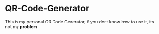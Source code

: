 # QR-Code-Generator
This is my personal QR Code Generator, if you dont know how to use it, its not my **problem**
